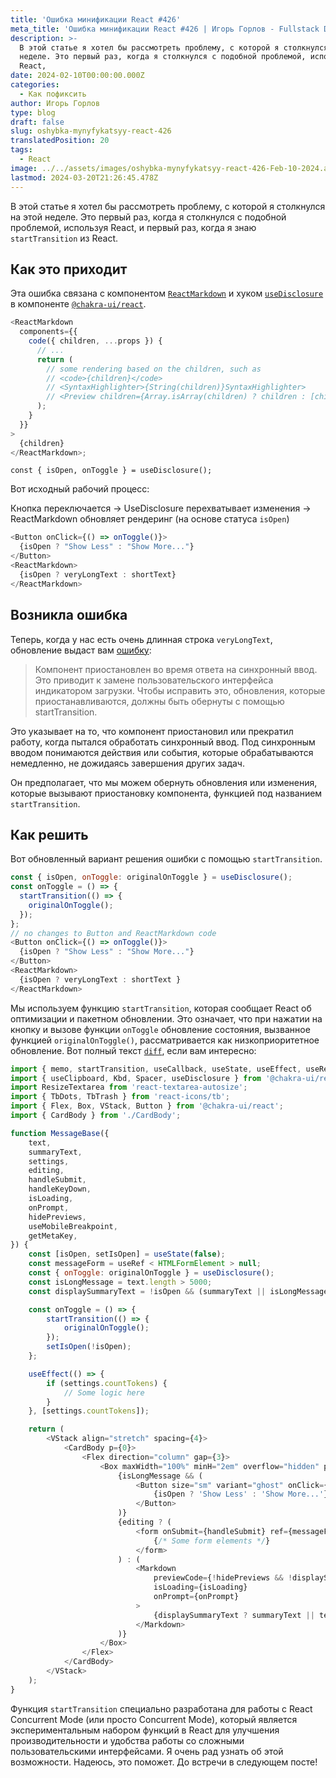 ```yaml
---
title: 'Ошибка минификации React #426'
meta_title: 'Ошибка минификации React #426 | Игорь Горлов - Fullstack Developer '
description: >-
  В этой статье я хотел бы рассмотреть проблему, с которой я столкнулся на этой
  неделе. Это первый раз, когда я столкнулся с подобной проблемой, используя
  React,
date: 2024-02-10T00:00:00.000Z
categories:
  - Как пофиксить
author: Игорь Горлов
type: blog
draft: false
slug: oshybka-mynyfykatsyy-react-426
translatedPosition: 20
tags:
  - React
image: ../../assets/images/oshybka-mynyfykatsyy-react-426-Feb-10-2024.avif
lastmod: 2024-03-20T21:26:45.478Z
---
```


В этой статье я хотел бы рассмотреть проблему, с которой я столкнулся на этой неделе. Это первый раз, когда я столкнулся с подобной проблемой, используя React, и первый раз, когда я знаю `startTransition` из React.

## [](#how-it-comes)Как это приходит

Эта ошибка связана с компонентом [`ReactMarkdown`](https://github.com/remarkjs/react-markdown) и хуком [`useDisclosure`](https://chakra-ui.com/docs/hooks/use-disclosure) в компоненте [`@chakra-ui/react`](https://chakra-ui.com/).

```js
<ReactMarkdown
  components={{
    code({ children, ...props }) {
      // ...
      return (
        // some rendering based on the children, such as
        // <code>{children}</code>
        // <SyntaxHighlighter>{String(children)}SyntaxHighlighter>
        // <Preview children={Array.isArray(children) ? children : [children]} ></Preview>
      );
    }
  }}
>
  {children}
</ReactMarkdown>;
```

`const { isOpen, onToggle } = useDisclosure();`

Вот исходный рабочий процесс:

Кнопка переключается -> UseDisclosure перехватывает изменения -> ReactMarkdown обновляет рендеринг (на основе статуса `isOpen`)

```js
<Button onClick={() => onToggle()}>
  {isOpen ? "Show Less" : "Show More..."}
</Button>
<ReactMarkdown>
  {isOpen ? veryLongText : shortText}
</ReactMarkdown>
```

## [](#error-occurs)Возникла ошибка

Теперь, когда у нас есть очень длинная строка `veryLongText`, обновление выдаст вам [ошибку](https://react.dev/errors/426?invariant=426):

> Компонент приостановлен во время ответа на синхронный ввод. Это приводит к замене пользовательского интерфейса индикатором загрузки. Чтобы исправить это, обновления, которые приостанавливаются, должны быть обернуты с помощью startTransition.

Это указывает на то, что компонент приостановил или прекратил работу, когда пытался обработать синхронный ввод. Под синхронным вводом понимаются действия или события, которые обрабатываются немедленно, не дожидаясь завершения других задач.

Он предполагает, что мы можем обернуть обновления или изменения, которые вызывают приостановку компонента, функцией под названием `startTransition`.

## [](#how-to-solve)Как решить

Вот обновленный вариант решения ошибки с помощью `startTransition`.

```js
const { isOpen, onToggle: originalOnToggle } = useDisclosure();
const onToggle = () => {
  startTransition(() => {
    originalOnToggle();
  });
};
// no changes to Button and ReactMarkdown code
<Button onClick={() => onToggle()}>
  {isOpen ? "Show Less" : "Show More..."}
</Button>
<ReactMarkdown>
  {isOpen ? veryLongText : shortText }
</ReactMarkdown>
```

Мы используем функцию `startTransition`, которая сообщает React об оптимизации и пакетном обновлении. Это означает, что при нажатии на кнопку и вызове функции `onToggle` обновление состояния, вызванное функцией `originalOnToggle()`, рассматривается как низкоприоритетное обновление. Вот полный текст [`diff`](https://patch-diff.githubusercontent.com/raw/tarasglek/chatcraft.org/pull/358.diff), если вам интересно:

```js
import { memo, startTransition, useCallback, useState, useEffect, useRef, useMemo } from 'react';
import { useClipboard, Kbd, Spacer, useDisclosure } from '@chakra-ui/react';
import ResizeTextarea from 'react-textarea-autosize';
import { TbDots, TbTrash } from 'react-icons/tb';
import { Flex, Box, VStack, Button } from '@chakra-ui/react';
import { CardBody } from './CardBody';

function MessageBase({
	text,
	summaryText,
	settings,
	editing,
	handleSubmit,
	handleKeyDown,
	isLoading,
	onPrompt,
	hidePreviews,
	useMobileBreakpoint,
	getMetaKey,
}) {
	const [isOpen, setIsOpen] = useState(false);
	const messageForm = useRef < HTMLFormElement > null;
	const { onToggle: originalOnToggle } = useDisclosure();
	const isLongMessage = text.length > 5000;
	const displaySummaryText = !isOpen && (summaryText || isLongMessage);

	const onToggle = () => {
		startTransition(() => {
			originalOnToggle();
		});
		setIsOpen(!isOpen);
	};

	useEffect(() => {
		if (settings.countTokens) {
			// Some logic here
		}
	}, [settings.countTokens]);

	return (
		<VStack align="stretch" spacing={4}>
			<CardBody p={0}>
				<Flex direction="column" gap={3}>
					<Box maxWidth="100%" minH="2em" overflow="hidden" px={6} pb={2}>
						{isLongMessage && (
							<Button size="sm" variant="ghost" onClick={onToggle}>
								{isOpen ? 'Show Less' : 'Show More...'}
							</Button>
						)}
						{editing ? (
							<form onSubmit={handleSubmit} ref={messageForm} onKeyDown={handleKeyDown}>
								{/* Some form elements */}
							</form>
						) : (
							<Markdown
								previewCode={!hidePreviews && !displaySummaryText}
								isLoading={isLoading}
								onPrompt={onPrompt}
							>
								{displaySummaryText ? summaryText || text.slice(0, 250).trim() : text}
							</Markdown>
						)}
					</Box>
				</Flex>
			</CardBody>
		</VStack>
	);
}
```

Функция `startTransition` специально разработана для работы с React Concurrent Mode (или просто Concurrent Mode), который является экспериментальным набором функций в React для улучшения производительности и удобства работы со сложными пользовательскими интерфейсами. Я очень рад узнать об этой возможности. Надеюсь, это поможет. До встречи в следующем посте!
